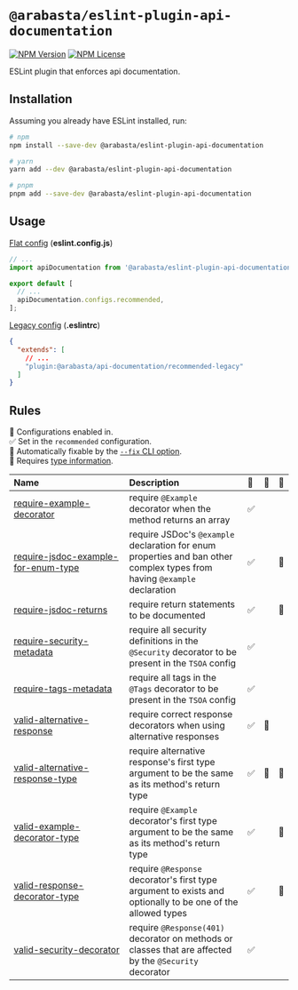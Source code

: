 # `@arabasta/eslint-plugin-api-documentation`

[![NPM Version](https://img.shields.io/npm/v/%40arabasta%2Feslint-plugin-api-documentation)](https://www.npmjs.com/package/@arabasta/eslint-plugin-api-documentation)
[![NPM License](https://img.shields.io/npm/l/%40arabasta%2Feslint-plugin-api-documentation)](https://github.com/CloudNStoyan/arabasta/blob/main/eslint-plugin-api-documentation/LICENSE)

ESLint plugin that enforces api documentation.

## Installation

Assuming you already have ESLint installed, run:

```sh
# npm
npm install --save-dev @arabasta/eslint-plugin-api-documentation

# yarn
yarn add --dev @arabasta/eslint-plugin-api-documentation

# pnpm
pnpm add --save-dev @arabasta/eslint-plugin-api-documentation
```

## Usage

[Flat config](https://eslint.org/docs/latest/use/configure/configuration-files)
(**eslint.config.js**)

```js
// ...
import apiDocumentation from '@arabasta/eslint-plugin-api-documentation';

export default [
  // ...
  apiDocumentation.configs.recommended,
];
```

[Legacy config](https://eslint.org/docs/latest/use/configure/configuration-files-deprecated)
(**.eslintrc**)

```json
{
  "extends": [
    // ...
    "plugin:@arabasta/api-documentation/recommended-legacy"
  ]
}
```

## Rules

<!-- begin auto-generated rules list -->

💼 Configurations enabled in.\
✅ Set in the `recommended` configuration.\
🔧 Automatically fixable by the [`--fix` CLI option](https://eslint.org/docs/user-guide/command-line-interface#--fix).\
💭 Requires [type information](https://typescript-eslint.io/linting/typed-linting).

| Name                                                                                                                                                                        | Description                                                                                                               | 💼  | 🔧  | 💭  |
| :-------------------------------------------------------------------------------------------------------------------------------------------------------------------------- | :------------------------------------------------------------------------------------------------------------------------ | :-- | :-- | :-- |
| [require-example-decorator](https://github.com/CloudNStoyan/arabasta/blob/main/eslint-plugin-api-documentation/docs/rules/require-example-decorator.md)                     | require `@Example` decorator when the method returns an array                                                             | ✅  |     |     |
| [require-jsdoc-example-for-enum-type](https://github.com/CloudNStoyan/arabasta/blob/main/eslint-plugin-api-documentation/docs/rules/require-jsdoc-example-for-enum-type.md) | require JSDoc's `@example` declaration for enum properties and ban other complex types from having `@example` declaration | ✅  |     | 💭  |
| [require-jsdoc-returns](https://github.com/CloudNStoyan/arabasta/blob/main/eslint-plugin-api-documentation/docs/rules/require-jsdoc-returns.md)                             | require return statements to be documented                                                                                | ✅  |     | 💭  |
| [require-security-metadata](https://github.com/CloudNStoyan/arabasta/blob/main/eslint-plugin-api-documentation/docs/rules/require-security-metadata.md)                     | require all security definitions in the `@Security` decorator to be present in the `TSOA` config                          | ✅  |     |     |
| [require-tags-metadata](https://github.com/CloudNStoyan/arabasta/blob/main/eslint-plugin-api-documentation/docs/rules/require-tags-metadata.md)                             | require all tags in the `@Tags` decorator to be present in the `TSOA` config                                              | ✅  |     |     |
| [valid-alternative-response](https://github.com/CloudNStoyan/arabasta/blob/main/eslint-plugin-api-documentation/docs/rules/valid-alternative-response.md)                   | require correct response decorators when using alternative responses                                                      | ✅  | 🔧  |     |
| [valid-alternative-response-type](https://github.com/CloudNStoyan/arabasta/blob/main/eslint-plugin-api-documentation/docs/rules/valid-alternative-response-type.md)         | require alternative response's first type argument to be the same as its method's return type                             | ✅  | 🔧  | 💭  |
| [valid-example-decorator-type](https://github.com/CloudNStoyan/arabasta/blob/main/eslint-plugin-api-documentation/docs/rules/valid-example-decorator-type.md)               | require `@Example` decorator's first type argument to be the same as its method's return type                             | ✅  |     | 💭  |
| [valid-response-decorator-type](https://github.com/CloudNStoyan/arabasta/blob/main/eslint-plugin-api-documentation/docs/rules/valid-response-decorator-type.md)             | require `@Response` decorator's first type argument to exists and optionally to be one of the allowed types               | ✅  |     | 💭  |
| [valid-security-decorator](https://github.com/CloudNStoyan/arabasta/blob/main/eslint-plugin-api-documentation/docs/rules/valid-security-decorator.md)                       | require `@Response(401)` decorator on methods or classes that are affected by the `@Security` decorator                   | ✅  |     |     |

<!-- end auto-generated rules list -->
